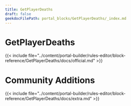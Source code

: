 ```yaml
---
title: GetPlayerDeaths
draft: false
geekdocFilePath: portal_blocks/GetPlayerDeaths/_index.md
---
```

# GetPlayerDeaths
{{< include file="../content/portal-builder/rules-editor/block-reference/GetPlayerDeaths/docs/official.md" >}}

# Community Additions

{{< include file="../content/portal-builder/rules-editor/block-reference/GetPlayerDeaths/docs/extra.md" >}}